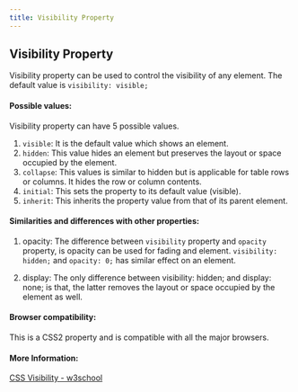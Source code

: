 ```yaml
---
title: Visibility Property
---
```

## Visibility Property

Visibility property can be used to control the visibility of any element. The default value is `visibility: visible;`


#### Possible values:

Visibility property can have 5 possible values.
1. `visible`: It is the default value which shows an element.
2. `hidden`: This value hides an element but preserves the layout or space occupied by the element.
3. `collapse`: This values is similar to hidden but is applicable for table rows or columns. It hides the row or column contents.
4. `initial`: This sets the property to its default value (visible).
5. `inherit`: This inherits the property value from that of its parent element.


#### Similarities and differences with other properties:

1. opacity: The difference between `visibility` property and `opacity` property, is opacity can be used for fading and element. `visibility: hidden;` and `opacity: 0;` has similar effect on an element.

2. display: The only difference between visibility: hidden; and display: none; is that, the latter removes the layout or space occupied by the element as well.


#### Browser compatibility:

This is a CSS2 property and is compatible with all the major browsers.


#### More Information:

[CSS Visibility - w3school](https://www.w3schools.com/cssref/pr_class_visibility.asp)

